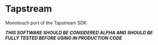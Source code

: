 Tapstream
=========

Monotouch port of the Tapstream SDK

***THIS SOFTWARE SHOULD BE CONSIDERED ALPHA AND SHOULD BE FULLY TESTED BEFORE USING IN PRODUCTION CODE***
